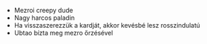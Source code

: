 - Mezroi creepy dude
- Nagy harcos paladin
- Ha visszaszerezzük a kardját, akkor kevésbé lesz rosszindulatú
- Ubtao bízta meg mezro őrzésével